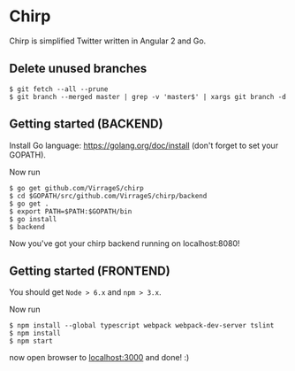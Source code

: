 # Chirp

Chirp is simplified Twitter written in Angular 2 and Go.


## Delete unused branches

    $ git fetch --all --prune
    $ git branch --merged master | grep -v 'master$' | xargs git branch -d


## Getting started (BACKEND)

Install Go language: https://golang.org/doc/install (don't forget to set your GOPATH).

Now run

    $ go get github.com/VirrageS/chirp
    $ cd $GOPATH/src/github.com/VirrageS/chirp/backend
    $ go get .
    $ export PATH=$PATH:$GOPATH/bin
    $ go install
    $ backend

Now you've got your chirp backend running on localhost:8080!

## Getting started (FRONTEND)

You should get `Node > 6.x` and `npm > 3.x`.


Now run

    $ npm install --global typescript webpack webpack-dev-server tslint
    $ npm install
    $ npm start

now open browser to [localhost:3000](http://localhost:3000/) and done! :)
